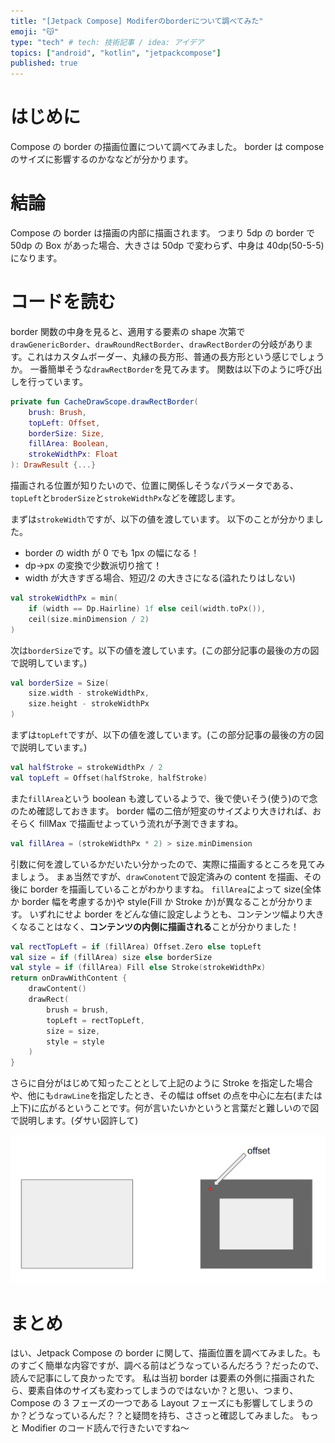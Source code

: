 ```yaml
---
title: "[Jetpack Compose] Modiferのborderについて調べてみた"
emoji: "😽"
type: "tech" # tech: 技術記事 / idea: アイデア
topics: ["android", "kotlin", "jetpackcompose"]
published: true
---
```


# はじめに

Compose の border の描画位置について調べてみました。
border は compose のサイズに影響するのかななどが分かります。

# 結論

Compose の border は描画の内部に描画されます。
つまり 5dp の border で 50dp の Box があった場合、大きさは 50dp で変わらず、中身は 40dp(50-5-5)になります。

# コードを読む

border 関数の中身を見ると、適用する要素の shape 次第で `drawGenericBorder`、`drawRoundRectBorder`、`drawRectBorder`の分岐があります。これはカスタムボーダー、丸縁の長方形、普通の長方形という感じでしょうか。
一番簡単そうな`drawRectBorder`を見てみます。
関数は以下のように呼び出しを行っています。

```kotlin
private fun CacheDrawScope.drawRectBorder(
    brush: Brush,
    topLeft: Offset,
    borderSize: Size,
    fillArea: Boolean,
    strokeWidthPx: Float
): DrawResult {...}
```

描画される位置が知りたいので、位置に関係しそうなパラメータである、`topLeft`と`broderSize`と`strokeWidthPx`などを確認します。

まずは`strokeWidth`ですが、以下の値を渡しています。
以下のことが分かりました。

- border の width が 0 でも 1px の幅になる！
- dp→px の変換で少数派切り捨て！
- width が大きすぎる場合、短辺/2 の大きさになる(溢れたりはしない)

```kotlin
val strokeWidthPx = min(
    if (width == Dp.Hairline) 1f else ceil(width.toPx()),
    ceil(size.minDimension / 2)
)
```

次は`borderSize`です。以下の値を渡しています。(この部分記事の最後の方の図で説明しています。)

```kotlin
val borderSize = Size(
    size.width - strokeWidthPx,
    size.height - strokeWidthPx
)
```

まずは`topLeft`ですが、以下の値を渡しています。(この部分記事の最後の方の図で説明しています。)

```kotlin
val halfStroke = strokeWidthPx / 2
val topLeft = Offset(halfStroke, halfStroke)
```

また`fillArea`という boolean も渡しているようで、後で使いそう(使う)ので念のため確認しておきます。
border 幅の二倍が短変のサイズより大きければ、おそらく fillMax で描画せよっていう流れが予測できますね。

```kotlin
val fillArea = (strokeWidthPx * 2) > size.minDimension
```

引数に何を渡しているかだいたい分かったので、実際に描画するところを見てみましょう。
まぁ当然ですが、`drawConotent`で設定済みの content を描画、その後に border を描画していることがわかりますね。
`fillArea`によって size(全体か border 幅を考慮するか)や style(Fill か Stroke か)が異なることが分かります。
いずれにせよ border をどんな値に設定しようとも、コンテンツ幅より大きくなることはなく、**コンテンツの内側に描画される**ことが分かりました！

```kotlin
val rectTopLeft = if (fillArea) Offset.Zero else topLeft
val size = if (fillArea) size else borderSize
val style = if (fillArea) Fill else Stroke(strokeWidthPx)
return onDrawWithContent {
    drawContent()
    drawRect(
        brush = brush,
        topLeft = rectTopLeft,
        size = size,
        style = style
    )
}
```

さらに自分がはじめて知ったこととして上記のように Stroke を指定した場合や、他にも`drawLine`を指定したとき、その幅は offset の点を中心に左右(または上下)に広がるということです。何が言いたいかというと言葉だと難しいので図で説明します。(ダサい図許して)

![](/images/f0c2177787fdf0/offset_desc.png)

# まとめ

はい、Jetpack Compose の border に関して、描画位置を調べてみました。ものすごく簡単な内容ですが、調べる前はどうなっているんだろう？だったので、読んで記事にして良かったです。
私は当初 border は要素の外側に描画されたら、要素自体のサイズも変わってしまうのではないか？と思い、つまり、Compose の 3 フェーズの一つである Layout フェーズにも影響してしまうのか？どうなっているんだ？？と疑問を持ち、ささっと確認してみました。
もっと Modifier のコード読んで行きたいですね～
